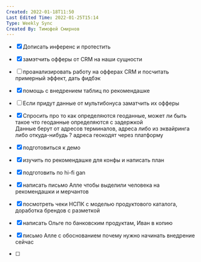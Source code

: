 ```yaml
---
Created: 2022-01-18T11:50
Last Edited Time: 2022-01-25T15:14
Type: Weekly Sync
Created By: Тимофей Смирнов
---
```

  

  

- [x] Дописать инференс и протестить
- [x] замэтчить офферы от CRM на наши сущности
- [ ] проанализировать работу на офферах CRM и посчитать примерный эффект, дать фидбэк
- [x] помощь с внедрением таблиц по рекомендашке
- [ ] Если придут данные от мультибонуса заматчить их офферы
- [x] Спросить про то как определяются геоданные, может ли быть такое что геоданные определяются с задержкой  
    Данные берут от адресов терминалов, адреса либо из эквайринга либо откуда-нибудь ? адреса геокодят через платформу  
    
- [x] подготовиться к демо
- [x] изучить по рекомендашке для конфы и написать план
- [x] подготовить по hi-fi gan
- [x] написать письмо Алле чтобы выделили человека на рекомендашки и мерчантов
- [x] посмотреть чеки НСПК с моделью продуктового каталога, доработка брендов с разметкой
- [x] написать Ольге по банковским продуктам, Иван в копию
- [x] письмо Алле с обоснованием почему нужно начинать внедрение сейчас
- [ ]
